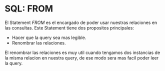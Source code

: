 # SQL: FROM

El Statement *FROM* es el encargado de poder usar nuestras relaciones en las consultas. Este Statement tiene dos propositos principales:
- Hacer que la query sea mas legible.
- Renombrar las relaciones.

El renombrar las relaciones es muy util cuando tengamos dos instancias de la misma relacion en nuestra query, de ese modo sera mas facil poder leer la query.
